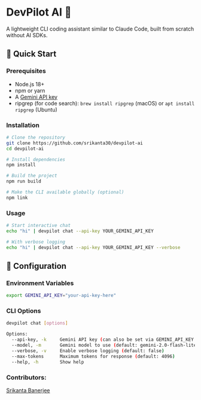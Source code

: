 # DevPilot AI 🤖

A lightweight CLI coding assistant similar to Claude Code, built from scratch without AI SDKs.

## 🚀 Quick Start

### Prerequisites

- Node.js 18+
- npm or yarn
- A [Gemini API key](https://aistudio.google.com/apikey)
- ripgrep (for code search): `brew install ripgrep` (macOS) or `apt install ripgrep` (Ubuntu)

### Installation

```bash
# Clone the repository
git clone https://github.com/srikanta30/devpilot-ai
cd devpilot-ai

# Install dependencies
npm install

# Build the project
npm run build

# Make the CLI available globally (optional)
npm link
```

### Usage

```bash
# Start interactive chat
echo "hi" | devpilot chat --api-key YOUR_GEMINI_API_KEY

# With verbose logging
echo "hi" | devpilot chat --api-key YOUR_GEMINI_API_KEY --verbose
```

## 🔧 Configuration

### Environment Variables

```bash
export GEMINI_API_KEY="your-api-key-here"
```

### CLI Options

```bash
devpilot chat [options]

Options:
  --api-key, -k     Gemini API key (can also be set via GEMINI_API_KEY env var)
  --model, -m       Gemini model to use (default: gemini-2.0-flash-lite)
  --verbose, -v     Enable verbose logging (default: false)
  --max-tokens      Maximum tokens for response (default: 4096)
  --help, -h        Show help
```

### Contributors:
[Srikanta Banerjee](https://www.linkedin.com/in/srikanta30/])
